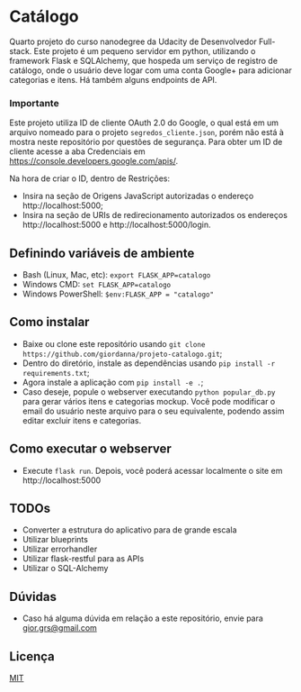 # Catálogo
Quarto projeto do curso nanodegree da Udacity de Desenvolvedor Full-stack.
Este projeto é um pequeno servidor em python, utilizando o framework Flask e SQLAlchemy, que hospeda um serviço de registro de catálogo, onde o usuário deve logar com uma conta Google+ para adicionar categorias e itens. Há também alguns endpoints de API.

### Importante
Este projeto utiliza ID de cliente OAuth 2.0 do Google, o qual está em um arquivo nomeado para o projeto `segredos_cliente.json`, porém não está à mostra neste repositório por questões de segurança. Para obter um ID de cliente acesse a aba Credenciais em https://console.developers.google.com/apis/.

Na hora de criar o ID, dentro de Restrições:
- Insira na seção de Origens JavaScript autorizadas o endereço http://localhost:5000;
- Insira na seção de URIs de redirecionamento autorizados os endereços http://localhost:5000 e http://localhost:5000/login.

## Definindo variáveis de ambiente
- Bash (Linux, Mac, etc): `export FLASK_APP=catalogo`
- Windows CMD: `set FLASK_APP=catalogo`
- Windows PowerShell: `$env:FLASK_APP = "catalogo"`


## Como instalar
- Baixe ou clone este repositório usando `git clone https://github.com/giordanna/projeto-catalogo.git`;
- Dentro do diretório, instale as dependências usando `pip install -r requirements.txt`;
- Agora instale a aplicação com `pip install -e .`;
- Caso deseje, popule o webserver executando `python popular_db.py` para gerar vários itens e categorias mockup. Você pode modificar o email do usuário neste arquivo para o seu equivalente, podendo assim editar excluir itens e categorias.

## Como executar o webserver
- Execute `flask run`. Depois, você poderá acessar localmente o site em http://localhost:5000

## TODOs
- Converter a estrutura do aplicativo para de grande escala
- Utilizar blueprints
- Utilizar errorhandler
- Utilizar flask-restful para as APIs
- Utilizar o SQL-Alchemy

## Dúvidas
 - Caso há alguma dúvida em relação a este repositório, envie para gior.grs@gmail.com

## Licença
[MIT](LICENSE)